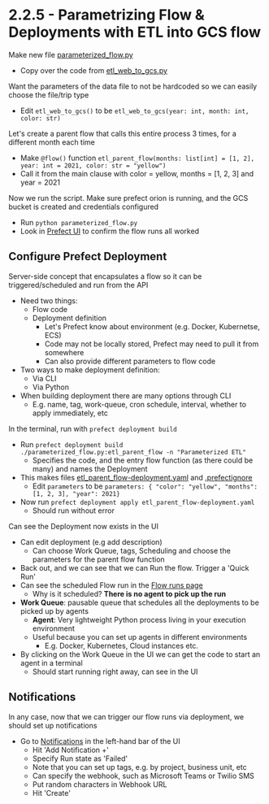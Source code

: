 # 2.2.5 - Parametrizing Flow & Deployments with ETL into GCS flow

Make new file [parameterized_flow.py](../flows/03_deployments/parameterized_flow.py)
- Copy over the code from [etl_web_to_gcs.py](../flows/02_gcp/etl_web_to_gcs.py)

Want the parameters of the data file to not be hardcoded so we can easily choose the file/trip type
- Edit `etl_web_to_gcs()` to be `etl_web_to_gcs(year: int, month: int, color: str)`

Let's create a parent flow that calls this entire process 3 times, for a different month each time
- Make `@flow()` function `etl_parent_flow(months: list[int] = [1, 2], year: int = 2021, color: str = "yellow")`
- Call it from the main clause with color = yellow, months = [1, 2, 3] and year = 2021

Now we run the script. Make sure prefect orion is running, and the GCS bucket is created and credentials configured
- Run `python parameterized_flow.py`
- Look in [Prefect UI](http://localhost:4200/flow-runs) to confirm the flow runs all worked

## Configure Prefect Deployment
Server-side concept that encapsulates a flow so it can be triggered/scheduled and run from the API
- Need two things:
    - Flow code
    - Deployment definition
        - Let's Prefect know about environment (e.g. Docker, Kubernetse, ECS)
        - Code may not be locally stored, Prefect may need to pull it from somewhere
        - Can also provide different parameters to flow code
- Two ways to make deployment definition:
    - Via CLI
    - Via Python
- When building deployment there are many options through CLI
    - E.g. name, tag, work-queue, cron schedule, interval, whether to apply immediately, etc

In the terminal, run with `prefect deployment build`
- Run `prefect deployment build ./parameterized_flow.py:etl_parent_flow -n "Parameterized ETL"`
    - Specifies the code, and the entry flow function (as there could be many) and names the Deployment
- This makes files [etl_parent_flow-deployment.yaml](../etl_parent_flow-deployment.yaml) and [.prefectignore](../.prefectignore)
    - Edit `parameters` to be `parameters: { "color": "yellow", "months": [1, 2, 3], "year": 2021}`
- Now run `prefect deployment apply etl_parent_flow-deployment.yaml`
    - Should run without error

Can see the Deployment now exists in the UI
- Can edit deployment (e.g add description)
    - Can choose Work Queue, tags, Scheduling and choose the parameters for the parent flow function
- Back out, and we can see that we can Run the flow. Trigger a 'Quick Run'
- Can see the scheduled Flow run in the [Flow runs page](http://localhost:4200/flows/)
    - Why is it scheduled? **There is no agent to pick up the run**
- **Work Queue**: pausable queue that schedules all the deployments to be picked up by agents
    - **Agent**: Very lightweight Python process living in your execution environment
    - Useful because you can set up agents in different environments
        - E.g. Docker, Kubernetes, Cloud instances etc.
- By clicking on the Work Queue in the UI we can get the code to start an agent in a terminal
    - Should start running right away, can see in the UI

## Notifications

In any case, now that we can trigger our flow runs via deployment, we should set up notifications
- Go to [Notifications](http://localhost:4200/notifications/) in the left-hand bar of the UI
    - Hit 'Add Notification +'
    - Specify Run state as 'Failed'
    - Note that you can set up tags, e.g. by project, business unit, etc
    - Can specify the webhook, such as Microsoft Teams or Twilio SMS
    - Put random characters in Webhook URL
    - Hit 'Create'